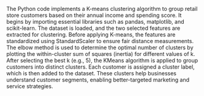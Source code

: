 The Python code implements a K-means clustering algorithm to group retail store customers based on their annual income and spending score. It begins by importing essential libraries such as pandas, matplotlib, and scikit-learn. The dataset is loaded, and the two selected features are extracted for clustering. Before applying K-means, the features are standardized using StandardScaler to ensure fair distance measurements. The elbow method is used to determine the optimal number of clusters by plotting the within-cluster sum of squares (inertia) for different values of k. After selecting the best k (e.g., 5), the KMeans algorithm is applied to group customers into distinct clusters. Each customer is assigned a cluster label, which is then added to the dataset. These clusters help businesses understand customer segments, enabling better-targeted marketing and service strategies.
